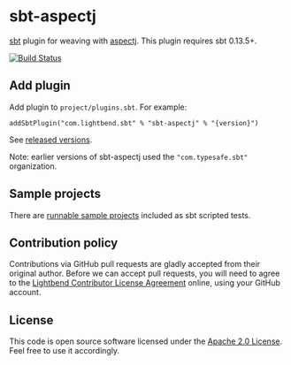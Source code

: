 sbt-aspectj
===========

[sbt] plugin for weaving with [aspectj]. This plugin requires sbt 0.13.5+.

[![Build Status](https://travis-ci.org/sbt/sbt-aspectj.png?branch=master)](https://travis-ci.org/sbt/sbt-aspectj)


Add plugin
----------

Add plugin to `project/plugins.sbt`. For example:

    addSbtPlugin("com.lightbend.sbt" % "sbt-aspectj" % "{version}")

See [released versions][releases].

Note: earlier versions of sbt-aspectj used the `"com.typesafe.sbt"` organization.


Sample projects
---------------

There are [runnable sample projects][samples] included as sbt scripted tests.


Contribution policy
-------------------

Contributions via GitHub pull requests are gladly accepted from their original
author. Before we can accept pull requests, you will need to agree to the
[Lightbend Contributor License Agreement][cla] online, using your GitHub account.


License
-------

This code is open source software licensed under the [Apache 2.0 License][apache]. Feel free to use it accordingly.


[sbt]: https://github.com/sbt/sbt
[aspectj]: http://www.eclipse.org/aspectj
[releases]: https://github.com/sbt/sbt-aspectj/releases
[samples]: https://github.com/sbt/sbt-aspectj/tree/master/src/sbt-test
[cla]: https://www.lightbend.com/contribute/cla
[apache]: http://www.apache.org/licenses/LICENSE-2.0.html
